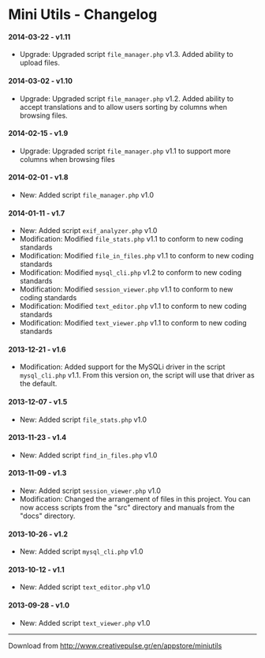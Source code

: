 Mini Utils - Changelog
======================

#### 2014-03-22 - v1.11 ####
* Upgrade: Upgraded script `file_manager.php` v1.3. Added ability to upload files.

#### 2014-03-02 - v1.10 ####
* Upgrade: Upgraded script `file_manager.php` v1.2. Added ability to accept translations and to allow users sorting by columns when browsing files.

#### 2014-02-15 - v1.9 ####
* Upgrade: Upgraded script `file_manager.php` v1.1 to support more columns when browsing files

#### 2014-02-01 - v1.8 ####
* New: Added script `file_manager.php` v1.0

#### 2014-01-11 - v1.7 ####
* New: Added script `exif_analyzer.php` v1.0
* Modification: Modified `file_stats.php` v1.1 to conform to new coding standards
* Modification: Modified `file_in_files.php` v1.1 to conform to new coding standards
* Modification: Modified `mysql_cli.php` v1.2 to conform to new coding standards
* Modification: Modified `session_viewer.php` v1.1 to conform to new coding standards
* Modification: Modified `text_editor.php` v1.1 to conform to new coding standards
* Modification: Modified `text_viewer.php` v1.1 to conform to new coding standards

#### 2013-12-21 - v1.6 ####
* Modification: Added support for the MySQLi driver in the script `mysql_cli.php` v1.1. From this version on, the script will use that driver as the default.

#### 2013-12-07 - v1.5 ####
* New: Added script `file_stats.php` v1.0

#### 2013-11-23 - v1.4 ####
* New: Added script `find_in_files.php` v1.0

#### 2013-11-09 - v1.3 ####
* New: Added script `session_viewer.php` v1.0
* Modification: Changed the arrangement of files in this project. You can now access scripts from the "src" directory and manuals from the "docs" directory.

#### 2013-10-26 - v1.2 ####
* New: Added script `mysql_cli.php` v1.0

#### 2013-10-12 - v1.1 ####
* New: Added script `text_editor.php` v1.0

#### 2013-09-28 - v1.0 ####
* New: Added script `text_viewer.php` v1.0

***

Download from http://www.creativepulse.gr/en/appstore/miniutils
